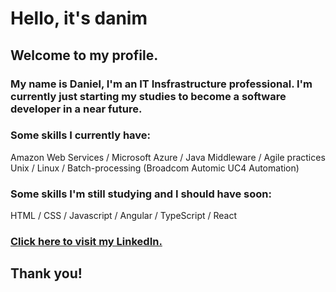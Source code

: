 # Hello, it's danim

## Welcome to my profile.

### My name is Daniel, I'm an IT Insfrastructure professional. I'm currently just starting my studies to become a software developer in a near future.

### Some skills I currently have:
Amazon Web Services / Microsoft Azure / Java Middleware / Agile practices\
Unix / Linux / Batch-processing (Broadcom Automic UC4 Automation)

### Some skills I'm still studying and I should have soon:
HTML / CSS / Javascript / Angular / TypeScript / React

### <a href="https://www.linkedin.com/in/daniel-m-carvalho/">Click here to visit my LinkedIn.</a>

## Thank you!
